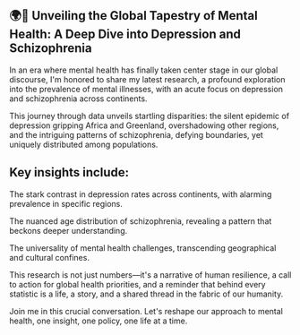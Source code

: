 ## 🌍🧠 Unveiling the Global Tapestry of Mental Health: A Deep Dive into Depression and Schizophrenia

In an era where mental health has finally taken center stage in our global discourse, I'm honored to share my latest research, a profound exploration into the prevalence of mental illnesses, with an acute focus on depression and schizophrenia across continents.

This journey through data unveils startling disparities: the silent epidemic of depression gripping Africa and Greenland, overshadowing other regions, and the intriguing patterns of schizophrenia, defying boundaries, yet uniquely distributed among populations.

## Key insights include:

The stark contrast in depression rates across continents, with alarming prevalence in specific regions.

The nuanced age distribution of schizophrenia, revealing a pattern that beckons deeper understanding.

The universality of mental health challenges, transcending geographical and cultural confines.

This research is not just numbers—it's a narrative of human resilience, a call to action for global health priorities, and a reminder that behind every statistic is a life, a story, and a shared thread in the fabric of our humanity.

Join me in this crucial conversation. Let's reshape our approach to mental health, one insight, one policy, one life at a time.
